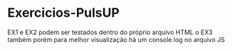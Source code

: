 # Exercicios-PulsUP
EX1 e EX2 podem ser testados dentro do próprio arquivo HTML o EX3 também porém para melhor visualização há um console.log no arquivo JS
